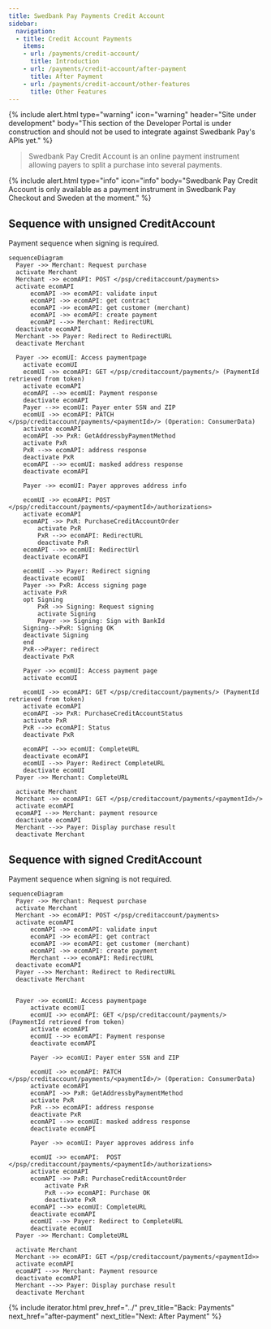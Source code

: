 ```yaml
---
title: Swedbank Pay Payments Credit Account
sidebar:
  navigation:
  - title: Credit Account Payments
    items:
    - url: /payments/credit-account/
      title: Introduction
    - url: /payments/credit-account/after-payment
      title: After Payment
    - url: /payments/credit-account/other-features
      title: Other Features
---
```


{% include alert.html type="warning"
                      icon="warning"
                      header="Site under development"
                      body="This section of the Developer Portal is under construction and
                      should not be used to integrate against Swedbank Pay's
                      APIs yet." %}

> Swedbank Pay Credit Account is an online payment instrument allowing payers
> to split a purchase into several payments.

{% include alert.html type="info"
                      icon="info"
                      body="Swedbank Pay Credit Account is only available as a
                      payment instrument in Swedbank Pay Checkout and Sweden
                      at the moment." %}

## Sequence with unsigned CreditAccount

Payment sequence when signing is required.

```mermaid
sequenceDiagram
  Payer ->> Merchant: Request purchase
  activate Merchant
  Merchant ->> ecomAPI: POST </psp/creditaccount/payments>
  activate ecomAPI
      ecomAPI ->> ecomAPI: validate input
      ecomAPI ->> ecomAPI: get contract
      ecomAPI ->> ecomAPI: get customer (merchant)
      ecomAPI ->> ecomAPI: create payment
      ecomAPI -->> Merchant: RedirectURL
  deactivate ecomAPI
  Merchant ->> Payer: Redirect to RedirectURL
  deactivate Merchant

  Payer ->> ecomUI: Access paymentpage
    activate ecomUI
    ecomUI ->> ecomAPI: GET </psp/creditaccount/payments/> (PaymentId retrieved from token)
    activate ecomAPI
    ecomAPI -->> ecomUI: Payment response
    deactivate ecomAPI
    Payer -->> ecomUI: Payer enter SSN and ZIP
    ecomUI ->> ecomAPI: PATCH </psp/creditaccount/payments/<paymentId>/> (Operation: ConsumerData)
    activate ecomAPI
    ecomAPI ->> PxR: GetAddressbyPaymentMethod
    activate PxR
    PxR -->> ecomAPI: address response
    deactivate PxR
    ecomAPI -->> ecomUI: masked address response
    deactivate ecomAPI

    Payer ->> ecomUI: Payer approves address info

    ecomUI ->> ecomAPI: POST </psp/creditaccount/payments/<paymentId>/authorizations>
    activate ecomAPI
    ecomAPI ->> PxR: PurchaseCreditAccountOrder
        activate PxR
        PxR -->> ecomAPI: RedirectURL
        deactivate PxR
    ecomAPI -->> ecomUI: RedirectUrl
    deactivate ecomAPI

    ecomUI -->> Payer: Redirect signing
    deactivate ecomUI
    Payer ->> PxR: Access signing page
    activate PxR
    opt Signing
        PxR ->> Signing: Request signing
        activate Signing
        Payer ->> Signing: Sign with BankId
    Signing-->PxR: Signing OK
    deactivate Signing
    end
    PxR-->Payer: redirect
    deactivate PxR

    Payer ->> ecomUI: Access payment page
    activate ecomUI

    ecomUI ->> ecomAPI: GET </psp/creditaccount/payments/> (PaymentId retrieved from token)
    activate ecomAPI
    ecomAPI ->> PxR: PurchaseCreditAccountStatus
    activate PxR
    PxR -->> ecomAPI: Status
    deactivate PxR

    ecomAPI -->> ecomUI: CompleteURL
    deactivate ecomAPI
    ecomUI -->> Payer: Redirect CompleteURL
    deactivate ecomUI
  Payer ->> Merchant: CompleteURL

  activate Merchant
  Merchant ->> ecomAPI: GET </psp/creditaccount/payments/<paymentId>/>
  activate ecomAPI
  ecomAPI -->> Merchant: payment resource
  deactivate ecomAPI
  Merchant -->> Payer: Display purchase result
  deactivate Merchant
```

## Sequence with signed CreditAccount

Payment sequence when signing is not required.

```mermaid
sequenceDiagram
  Payer ->> Merchant: Request purchase
  activate Merchant
  Merchant ->> ecomAPI: POST </psp/creditaccount/payments>
  activate ecomAPI
      ecomAPI ->> ecomAPI: validate input
      ecomAPI ->> ecomAPI: get contract
      ecomAPI ->> ecomAPI: get customer (merchant)
      ecomAPI ->> ecomAPI: create payment
      Merchant -->> ecomAPI: RedirectURL
  deactivate ecomAPI
  Payer -->> Merchant: Redirect to RedirectURL
  deactivate Merchant


  Payer ->> ecomUI: Access paymentpage
      activate ecomUI
      ecomUI ->> ecomAPI: GET </psp/creditaccount/payments/> (PaymentId retrieved from token)
      activate ecomAPI
      ecomUI -->> ecomAPI: Payment response
      deactivate ecomAPI

      Payer ->> ecomUI: Payer enter SSN and ZIP

      ecomUI ->> ecomAPI: PATCH </psp/creditaccount/payments/<paymentId>/> (Operation: ConsumerData)
      activate ecomAPI
      ecomAPI ->> PxR: GetAddressbyPaymentMethod
      activate PxR
      PxR -->> ecomAPI: address response
      deactivate PxR
      ecomAPI -->> ecomUI: masked address response
      deactivate ecomAPI

      Payer ->> ecomUI: Payer approves address info

      ecomUI ->> ecomAPI:  POST </psp/creditaccount/payments/<paymentId>/authorizations>
      activate ecomAPI
      ecomAPI ->> PxR: PurchaseCreditAccountOrder
          activate PxR
          PxR -->> ecomAPI: Purchase OK
          deactivate PxR
      ecomAPI -->> ecomUI: CompleteURL
      deactivate ecomAPI
      ecomUI -->> Payer: Redirect to CompleteURL
      deactivate ecomUI
  Payer ->> Merchant: CompleteURL

  activate Merchant
  Merchant ->> ecomAPI: GET </psp/creditaccount/payments/<paymentId>>
  activate ecomAPI
  ecomAPI -->> Merchant: Payment resource
  deactivate ecomAPI
  Merchant -->> Payer: Display purchase result
  deactivate Merchant
```

{% include iterator.html
        prev_href="../"
        prev_title="Back: Payments"
        next_href="after-payment"
        next_title="Next: After Payment" %}
